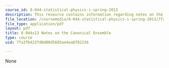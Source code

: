 ```yaml
---
course_id: 8-044-statistical-physics-i-spring-2013
description: This resource contains information regarding notes on the canonical ensemble.
file_location: /coursemedia/8-044-statistical-physics-i-spring-2013/7fa3fb4237d0d00d5603ae4ea8f02236_MIT8_044S13_Canonical.pdf
file_type: application/pdf
layout: pdf
title: 8.044s13 Notes on the Canonical Ensemble
type: course
uid: 7fa3fb4237d0d00d5603ae4ea8f02236

---
```

None
